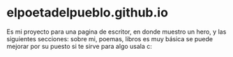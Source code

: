 # elpoetadelpueblo.github.io
Es mi proyecto para una pagina de escritor, en donde muestro un hero, y las siguientes secciones: sobre mi, poemas, libros es muy básica se puede mejorar por su puesto si te sirve para algo usala c:
